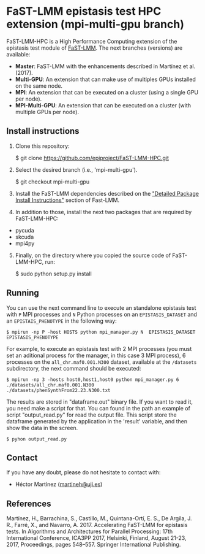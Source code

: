 # FaST-LMM epistasis test HPC extension (mpi-multi-gpu branch)

FaST-LMM-HPC is a High Performance Computing extension of the epistasis test
module of [FaST-LMM](https://github.com/MicrosoftGenomics/FaST-LMM). The next branches (versions) are available:
* __Master__: FaST-LMM with the enhancements described in Martínez et al. (2017).
* __Multi-GPU__: An extension that can make use of multiples GPUs installed on the same node.
* __MPI__: An extension that can be executed on a cluster (using a single GPU per node).
* __MPI-Multi-GPU__: An extension that can be executed on a cluster (with multiple GPUs per node).


Install instructions
---------------------

1) Clone this repository:

    $ git clone https://github.com/epiproject/FaST-LMM-HPC.git

2) Select the desired branch (i.e., 'mpi-multi-gpu').

    $ git checkout mpi-multi-gpu

3) Install the FaST-LMM dependencies described on the ["Detailed Package Install
Instructions"](https://github.com/MicrosoftGenomics/FaST-LMM) section of
Fast-LMM.

4) In addition to those, install the next two packages that are required by
FaST-LMM-HPC:

* pycuda
* skcuda
* mpi4py

5) Finally, on the directory where you copied the source code of FaST-LMM-HPC,
run:

    $ sudo python setup.py install


Running
-------
  You can use the next command line to execute an standalone epistasis test with `P` MPI processes and `N` Python processes on an `EPISTASIS_DATASET` and an
`EPISTAIS_PHENOTYPE` in the following way:
 
    $ mpirun -np P -host HOSTS python mpi_manager.py N  EPISTASIS_DATASET  EPISTASIS_PHENOTYPE
 	
  For example, to execute an epistasis test with 2 MPI processes (you must set an aditional process for the manager, in this case 3 MPI process), 6 processes on the `all_chr.maf0.001.N300` dataset, available at the `/datasets` subdirectory, the next command should be executed: 

    $ mpirun -np 3 -hosts host0,host1,host0 python mpi_manager.py 6 ./datasets/all_chr.maf0.001.N300 ./datasets/phenSynthFrom22.23.N300.txt

  The results are stored in "dataframe.out" binary file. If you want to read it, you need make a script for that.
  You can found in the path an example of script "output_read.py" for read the output file. This script store the dataframe generated by the application
  in the 'result' variable, and then show the data in the screen.

    $ pyhon output_read.py


Contact
-------

If you have any doubt, please do not hesitate to contact with:
* Héctor Martínez (<martineh@uji.es>)


References
----------

Martínez, H., Barrachina, S., Castillo, M., Quintana-Ortí, E. S., De Argila, J. R., Farré, X., and Navarro, A. 2017. Accelerating FaST-LMM for epistasis tests. In Algorithms and Architectures for Parallel Processing: 17th International Conference, ICA3PP 2017, Helsinki, Finland, August 21-23, 2017, Proceedings, pages 548–557. Springer International Publishing.

